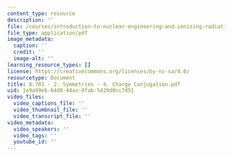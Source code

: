 ```yaml
---
content_type: resource
description: ''
file: /courses/introduction-to-nuclear-engineering-and-ionizing-radiation/8701-2-symmetries-4-charge-conjugation.pdf
file_type: application/pdf
image_metadata:
  caption: ''
  credit: ''
  image-alt: ''
learning_resource_types: []
license: https://creativecommons.org/licenses/by-nc-sa/4.0/
resourcetype: Document
title: 8.701 - 2. Symmetries - 4. Charge Conjugation.pdf
uid: 1e9a99eb-64d0-44ac-9fab-5429d0cc7d51
video_files:
  video_captions_file: ''
  video_thumbnail_file: ''
  video_transcript_file: ''
video_metadata:
  video_speakers: ''
  video_tags: ''
  youtube_id: ''
---
```

